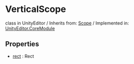 # VerticalScope
class in UnityEditor
 / Inherits from: <a href="https://docs.unity3d.com/6000.1/Documentation/ScriptReference/Scope.html">Scope</a> / Implemented in: <a href="https://docs.unity3d.com/6000.1/Documentation/ScriptReference/UnityEditor.CoreModule.html">UnityEditor.CoreModule</a>

## Properties
- <a href="https://docs.unity3d.com/6000.1/Documentation/ScriptReference/VerticalScope-rect.html">rect</a> : Rect

